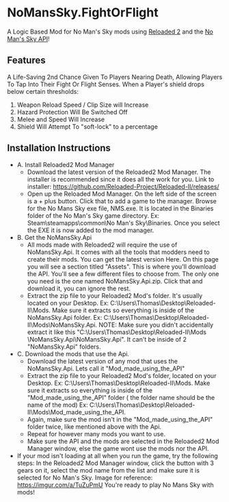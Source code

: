 # NoMansSky.FightOrFlight
A Logic Based Mod for No Man's Sky mods using [Reloaded 2](https://github.com/Reloaded-Project/Reloaded-II/releases/latest) and the [No Man's Sky API](https://github.com/gurrenm3/NoMansSky.Api)!

## Features
A Life-Saving 2nd Chance Given To Players Nearing Death, Allowing Players To Tap Into Their Fight Or Flight Senses.
When a Player's shield drops below certain thresholds:
1) Weapon Reload Speed / Clip Size will Increase
2) Hazard Protection Will Be Switched Off
3) Melee and Speed Will Increase
4) Shield Will Attempt To "soft-lock" to a percentage 

## Installation Instructions
* A. Install Reloaded2 Mod Manager
  * Download the latest version of the Reloaded2 Mod Manager. The installer is recommended since it does all the work for you. Link to installer: https://github.com/Reloaded-Project/Reloaded-II/releases/
  * Open up the Reloaded Mod Manager. On the left side of the screen is a + plus button. Click that to add a game to the manager. Browse for the No Mans Sky exe file, NMS.exe. It is located in the Binaries folder of the No Man's Sky game directory. Ex: Steam\steamapps\common\No Man's Sky\Binaries. Once you select the EXE it is now added to the mod manager.
* B. Get the NoMansSky.Api
  * All mods made with Reloaded2 will require the use of NoMansSky.Api. It comes with all the tools that modders need to create their mods. You can get the latest version Here. On this page you will see a section titled "Assets". This is where you'll download the API. You'll see a few different files to choose from. The only one you need is the one named NoMansSky.Api.zip. Click that and download it, you can ignore the rest.
  * Extract the zip file to your Reloaded2 Mod's folder. It's usually located on your Desktop. Ex: C:\Users\Thomas\Desktop\Reloaded-II\Mods. Make sure it extracts so everything is inside of the NoMansSky.Api folder. Ex: C:\Users\Thomas\Desktop\Reloaded-II\Mods\NoMansSky.Api. NOTE: Make sure you didn't accidentally extract it like this "C:\Users\Thomas\Desktop\Reloaded-II\Mods \NoMansSky.Api\NoMansSky.Api". It can't be inside of 2 "NoMansSky.Api" folders.
* C. Download the mods that use the Api.
  * Download the latest version of any mod that uses the NoMansSky.Api. Lets call it "Mod_made_using_the_API"
  * Extract the zip file to your Reloaded2 Mod's folder, located on your Desktop. Ex: C:\Users\Thomas\Desktop\Reloaded-II\Mods. Make sure it extracts so everything is inside of the "Mod_made_using_the_API" folder ( the folder name should be the name of the mod) Ex: C:\Users\Thomas\Desktop\Reloaded-II\Mods\Mod_made_using_the_API.     
  * Again, make sure the mod isn't in the "Mod_made_using_the_API" folder twice, like mentioned above with the Api.
  * Repeat for however many mods you want to use.
  * Make sure the API and the mods are selected in the Reloaded2 Mod Manager window, else the game wont use the mods nor the API.
* If your mod isn't loading at all when you run the game, try the following steps: In the Reloaded2 Mod Manager window, click the button with 3 gears on it, select the mod name from the list and make sure it is selected for No Man's Sky. Image for reference: https://imgur.com/a/TuZuPmU
You're ready to play No Mans Sky with mods!
